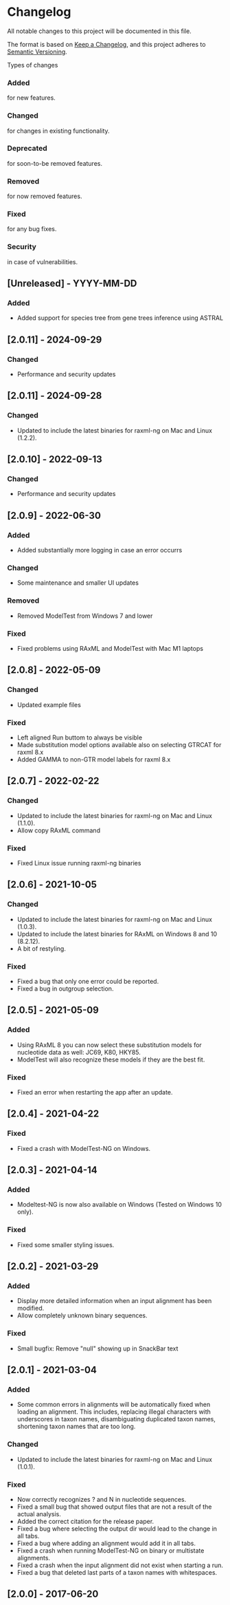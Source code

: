 # Changelog
All notable changes to this project will be documented in this file.

The format is based on [Keep a Changelog](https://keepachangelog.com/en/1.0.0/),
and this project adheres to [Semantic Versioning](https://semver.org/spec/v2.0.0.html).

Types of changes
### Added
for new features.
### Changed
for changes in existing functionality.
### Deprecated
for soon-to-be removed features.
### Removed
for now removed features.
### Fixed
for any bug fixes.
### Security
in case of vulnerabilities.

## [Unreleased] - YYYY-MM-DD
### Added
- Added support for species tree from gene trees inference using ASTRAL
## [2.0.11] - 2024-09-29
### Changed
- Performance and security updates
## [2.0.11] - 2024-09-28
### Changed
- Updated to include the latest binaries for raxml-ng on Mac and Linux (1.2.2).
## [2.0.10] - 2022-09-13
### Changed
- Performance and security updates
## [2.0.9] - 2022-06-30
### Added
- Added substantially more logging in case an error occurrs
### Changed
- Some maintenance and smaller UI updates
### Removed
- Removed ModelTest from Windows 7 and lower
### Fixed
- Fixed problems using RAxML and ModelTest with Mac M1 laptops
## [2.0.8] - 2022-05-09
### Changed
- Updated example files
### Fixed
- Left aligned Run buttom to always be visible
- Made substitution model options available also on selecting GTRCAT for raxml 8.x
- Added GAMMA to non-GTR model labels for raxml 8.x
## [2.0.7] - 2022-02-22
### Changed
- Updated to include the latest binaries for raxml-ng on Mac and Linux (1.1.0).
- Allow copy RAxML command
### Fixed
- Fixed Linux issue running raxml-ng binaries

## [2.0.6] - 2021-10-05
### Changed
- Updated to include the latest binaries for raxml-ng on Mac and Linux (1.0.3).
- Updated to include the latest binaries for RAxML on Windows 8 and 10 (8.2.12).
- A bit of restyling.
### Fixed
- Fixed a bug that only one error could be reported.
- Fixed a bug in outgroup selection.

## [2.0.5] - 2021-05-09
### Added
- Using RAxML 8 you can now select these substitution models for nucleotide data as well: JC69, K80, HKY85.
- ModelTest will also recognize these models if they are the best fit.
### Fixed
- Fixed an error when restarting the app after an update.

## [2.0.4] - 2021-04-22
### Fixed
- Fixed a crash with ModelTest-NG on Windows.

## [2.0.3] - 2021-04-14
### Added
- Modeltest-NG is now also available on Windows (Tested on Windows 10 only).
### Fixed
- Fixed some smaller styling issues.

## [2.0.2] - 2021-03-29
### Added
- Display more detailed information when an input alignment has been modified.
- Allow completely unknown binary sequences.
### Fixed
- Small bugfix: Remove "null" showing up in SnackBar text

## [2.0.1] - 2021-03-04
### Added
- Some common errors in alignments will be automatically fixed when loading an alignment. This includes, replacing illegal characters with underscores in taxon names, disambiguating duplicated taxon names, shortening taxon names that are too long.
### Changed
- Updated to include the latest binaries for raxml-ng on Mac and Linux (1.0.1).
### Fixed
- Now correctly recognizes ? and N in nucleotide sequences.
- Fixed a small bug that showed output files that are not a result of the actual analysis.
- Added the correct citation for the release paper.
- Fixed a bug where selecting the output dir would lead to the change in all tabs.
- Fixed a bug where adding an alignment would add it in all tabs. 
- Fixed a crash when running ModelTest-NG on binary or multistate alignments.
- Fixed a crash when the input alignment did not exist when starting a run.
- Fixed a bug that deleted last parts of a taxon names with whitespaces. 

## [2.0.0] - 2017-06-20

